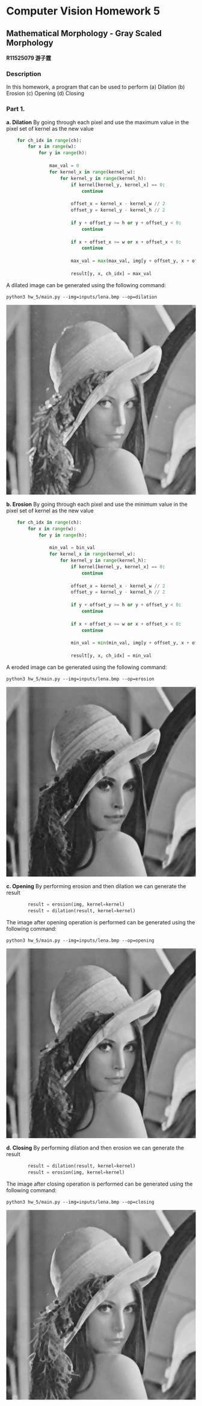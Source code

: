 # Computer Vision Homework 5

## Mathematical Morphology - Gray Scaled Morphology

**R11525079 游子霆**

### Description
In this homework, a program that can be used to perform
(a) Dilation
(b) Erosion
(c) Opening
(d) Closing

### Part 1.

**a. Dilation**
By going through each pixel and use the maximum value in the pixel set of kernel as the new value
```python
    for ch_idx in range(ch):
        for x in range(w):
            for y in range(h):

                max_val = 0
                for kernel_x in range(kernel_w):
                    for kernel_y in range(kernel_h):
                        if kernel[kernel_y, kernel_x] == 0:
                            continue

                        offset_x = kernel_x - kernel_w // 2
                        offset_y = kernel_y - kernel_h // 2

                        if y + offset_y >= h or y + offset_y < 0:
                            continue

                        if x + offset_x >= w or x + offset_x < 0:
                            continue

                        max_val = max(max_val, img[y + offset_y, x + offset_x, ch_idx])

                        result[y, x, ch_idx] = max_val
```
A dilated image can be generated using the following command:
```shell
python3 hw_5/main.py --img=inputs/lena.bmp --op=dilation
```
![dilation.jpg](assets/dilation.jpg)

**b. Erosion**
By going through each pixel and use the minimum value in the pixel set of kernel as the new value
```python
    for ch_idx in range(ch):
        for x in range(w):
            for y in range(h):

                min_val = bin_val
                for kernel_x in range(kernel_w):
                    for kernel_y in range(kernel_h):
                        if kernel[kernel_y, kernel_x] == 0:
                            continue

                        offset_x = kernel_x - kernel_w // 2
                        offset_y = kernel_y - kernel_h // 2

                        if y + offset_y >= h or y + offset_y < 0:
                            continue

                        if x + offset_x >= w or x + offset_x < 0:
                            continue

                        min_val = min(min_val, img[y + offset_y, x + offset_x, ch_idx])

                        result[y, x, ch_idx] = min_val
```
A eroded image can be generated using the following command:
```shell
python3 hw_5/main.py --img=inputs/lena.bmp --op=erosion
```
![erosion.jpg](assets/erosion.jpg)

**c. Opening**
By performing erosion and then dilation we can generate the result
```python
        result = erosion(img, kernel=kernel)
        result = dilation(result, kernel=kernel)
```
The image after opening operation is performed can be generated using the following command:
```shell
python3 hw_5/main.py --img=inputs/lena.bmp --op=opening
```
![opening.jpg](assets/opening.jpg)

**d. Closing**
By performing dilation and then erosion we can generate the result
```python
        result = dilation(result, kernel=kernel)
        result = erosion(img, kernel=kernel)
```
The image after closing operation is performed can be generated using the following command:
```shell
python3 hw_5/main.py --img=inputs/lena.bmp --op=closing
```
![closing.jpg](assets/closing.jpg)
